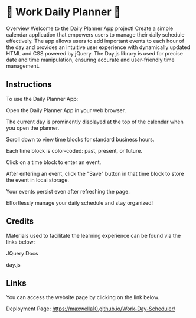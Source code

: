 # 📅 Work Daily Planner  📅
Overview 
Welcome to the Daily Planner App project!  Create a simple calendar application that empowers users to manage their daily schedule effectively. The app allows users to add important events to each hour of the day and provides an intuitive user experience with dynamically updated HTML and CSS powered by jQuery. The Day.js library is used for precise date and time manipulation, ensuring accurate and user-friendly time management.

## Instructions 
To use the Daily Planner App:

Open the Daily Planner App in your web browser.

The current day is prominently displayed at the top of the calendar when you open the planner.

Scroll down to view time blocks for standard business hours.

Each time block is color-coded: past, present, or future.

Click on a time block to enter an event.

After entering an event, click the "Save" button in that time block to store the event in local storage.

Your events persist even after refreshing the page.

Effortlessly manage your daily schedule and stay organized! 


## Credits
Materials used to facilitate the learning experience can be found via the links below:

 JQuery Docs
 

 day.js


## Links
You can access the website page by clicking on the link below.

Deployment Page:  https://maxwella10.github.io/Work-Day-Scheduler/
 
